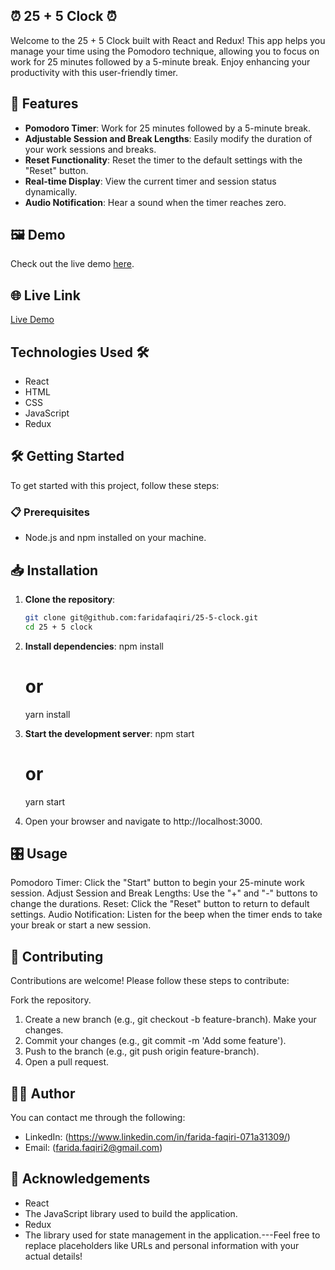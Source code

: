 ## ⏰ 25 + 5 Clock ⏰

Welcome to the 25 + 5 Clock built with React and Redux! This app helps you manage your time using the Pomodoro technique, allowing you to focus on work for 25 minutes followed by a 5-minute break. Enjoy enhancing your productivity with this user-friendly timer.

## 🚀 Features

- **Pomodoro Timer**: Work for 25 minutes followed by a 5-minute break.
- **Adjustable Session and Break Lengths**: Easily modify the duration of your work sessions and breaks.
- **Reset Functionality**: Reset the timer to the default settings with the "Reset" button.
- **Real-time Display**: View the current timer and session status dynamically.
- **Audio Notification**: Hear a sound when the timer reaches zero.

## 🖼️ Demo

Check out the live demo [here](./src/Capture.JPG).

## 🌐 Live Link

[Live Demo](https://your-live-demo-link.com)


## Technologies Used 🛠️

- React
- HTML
- CSS
- JavaScript
- Redux

## 🛠️ Getting Started

To get started with this project, follow these steps:

### 📋 Prerequisites

- Node.js and npm installed on your machine.

## 📥 Installation

1. **Clone the repository**:
   ```bash
   git clone git@github.com:faridafaqiri/25-5-clock.git
   cd 25 + 5 clock

2. **Install dependencies**:
   npm install
   # or
   yarn install

3. **Start the development server**:
   npm start
   # or
   yarn start

4. Open your browser and navigate to http://localhost:3000.

## 🎛️ Usage

Pomodoro Timer: Click the "Start" button to begin your 25-minute work session.
Adjust Session and Break Lengths: Use the "+" and "-" buttons to change the durations.
Reset: Click the "Reset" button to return to default settings.
Audio Notification: Listen for the beep when the timer ends to take your break or start a new session.

## 🤝 Contributing

Contributions are welcome! Please follow these steps to contribute:

Fork the repository.
1. Create a new branch (e.g., git checkout -b feature-branch).
Make your changes.
2. Commit your changes (e.g., git commit -m 'Add some feature').
3. Push to the branch (e.g., git push origin feature-branch).
4. Open a pull request.

## 👩‍💻 Author

You can contact me through the following:

- LinkedIn: (<https://www.linkedin.com/in/farida-faqiri-071a31309/>)
- Email: (<farida.faqiri2@gmail.com>)


## 🙏 Acknowledgements

- React 
- The JavaScript library used to build the application.
- Redux 
- The library used for state management in the application.---Feel free to replace placeholders like URLs and personal information with your actual details!

